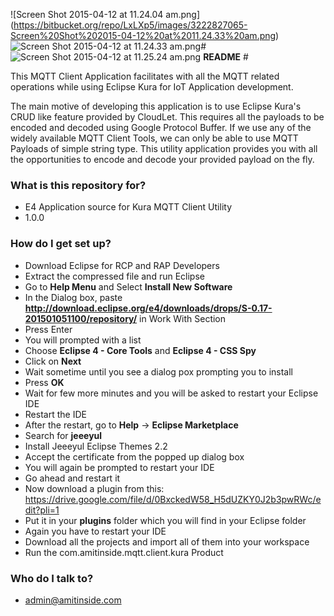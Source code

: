 []()![Screen Shot 2015-04-12 at 11.24.04 am.png]
(https://bitbucket.org/repo/LxLXp5/images/3222827065-Screen%20Shot%202015-04-12%20at%2011.24.33%20am.png)
![Screen Shot 2015-04-12 at 11.24.33 am.png](https://bitbucket.org/repo/LxLXp5/images/1029759634-Screen%20Shot%202015-04-12%20at%2011.24.04%20am.png)# 
![Screen Shot 2015-04-12 at 11.25.24 am.png](https://bitbucket.org/repo/LxLXp5/images/1295677033-Screen%20Shot%202015-04-12%20at%2011.25.24%20am.png)
**README** #

This MQTT Client Application facilitates with all the MQTT related operations while using Eclipse Kura for IoT Application development.

The main motive of developing this application is to use Eclipse Kura's CRUD like feature provided by CloudLet. This requires all the payloads to be encoded and decoded using Google Protocol Buffer. If we use any of the widely available MQTT Client Tools, we can only be able to use MQTT Payloads of simple string type. This utility application provides you with all the opportunities to encode and decode your provided payload on the fly.

### **What is this repository for?** ###

* E4 Application source for Kura MQTT Client Utility
* 1.0.0

### **How do I get set up?** ###

* Download Eclipse for RCP and RAP Developers
* Extract the compressed file and run Eclipse
* Go to **Help Menu** and Select **Install New Software**
* In the Dialog box, paste **http://download.eclipse.org/e4/downloads/drops/S-0.17-201501051100/repository/** in Work With Section
* Press Enter
* You will prompted with a list
* Choose **Eclipse 4 - Core Tools** and **Eclipse 4 - CSS Spy**
* Click on **Next**
* Wait sometime until you see a dialog pox prompting you to install
* Press **OK**
* Wait for few more minutes and you will be asked to restart your Eclipse IDE
* Restart the IDE
* After the restart, go to **Help** -> **Eclipse Marketplace**
* Search for **jeeeyul**
* Install Jeeeyul Eclipse Themes 2.2
* Accept the certificate from the popped up dialog box
* You will again be prompted to restart your IDE
* Go ahead and restart it
* Now download a plugin from this: https://drive.google.com/file/d/0BxckedW58_H5dUZKY0J2b3pwRWc/edit?pli=1
* Put it in your **plugins** folder which you will find in your Eclipse folder
* Again you have to restart your IDE
* Download all the projects and import all of them into your workspace
* Run the com.amitinside.mqtt.client.kura Product

### **Who do I talk to?** ###

* admin@amitinside.com